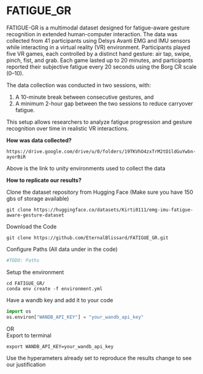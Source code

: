 # FATIGUE_GR

FATIGUE-GR is a multimodal dataset designed for fatigue-aware gesture recognition in extended human-computer interaction. The data was collected from 41 participants using Delsys Avanti EMG and IMU sensors while interacting in a virtual reality (VR) environment. Participants played five VR games, each controlled by a distinct hand gesture: air tap, swipe, pinch, fist, and grab. Each game lasted up to 20 minutes, and participants reported their subjective fatigue every 20 seconds using the Borg CR scale (0–10).

The data collection was conducted in two sessions, with:
1. A 10-minute break between consecutive gestures, and
2. A minimum 2-hour gap between the two sessions to reduce carryover fatigue.

This setup allows researchers to analyze fatigue progression and gesture recognition over time in realistic VR interactions.

<b> How was data collected? </b> <br>
```
https://drive.google.com/drive/u/0/folders/19TKVhO4zxTrM2tD1ldGuYwbn-ayorBiR
```
Above is the link to unity environments used to collect the data

<b>How to replicate our results?</b><br>

Clone the dataset repository from Hugging Face (Make sure you have 150 gbs of storage available)
```
git clone https://huggingface.co/datasets/Kirti0111/emg-imu-fatigue-aware-gesture-dataset
```

Download the Code
```
git clone https://github.com/EternalBlissard/FATIGUE_GR.git
```

Configure Paths (All data under in the code)
```python
#TODO: Paths
```

Setup the environment
```
cd FATIGUE_GR/
conda env create -f environment.yml
```

Have a wandb key and add it to your code
```python
import os
os.environ["WANDB_API_KEY"] = "your_wandb_api_key"
```
OR <br>
Export to terminal
```
export WANDB_API_KEY=your_wandb_api_key
```
Use the hyperameters already set to reproduce the results change to see our justification
